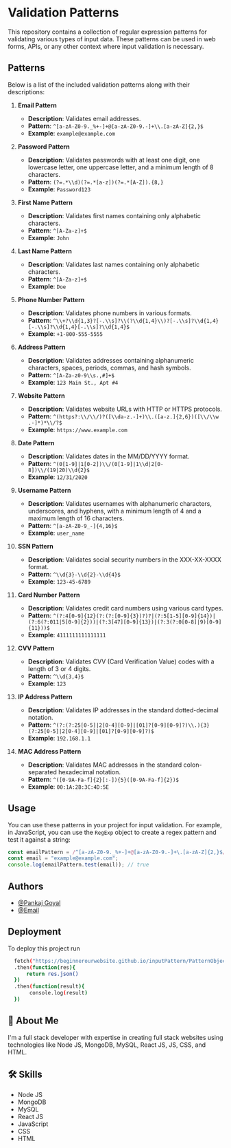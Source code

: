 # Validation Patterns

This repository contains a collection of regular expression patterns for validating various types of input data. These patterns can be used in web forms, APIs, or any other context where input validation is necessary.

## Patterns

Below is a list of the included validation patterns along with their descriptions:

1. **Email Pattern**
   - **Description**: Validates email addresses.
   - **Pattern**: `^[a-zA-Z0-9._%+-]+@[a-zA-Z0-9.-]+\\.[a-zA-Z]{2,}$`
   - **Example**: `example@example.com`

2. **Password Pattern**
   - **Description**: Validates passwords with at least one digit, one lowercase letter, one uppercase letter, and a minimum length of 8 characters.
   - **Pattern**: `(?=.*\\d)(?=.*[a-z])(?=.*[A-Z]).{8,}`
   - **Example**: `Password123`

3. **First Name Pattern**
   - **Description**: Validates first names containing only alphabetic characters.
   - **Pattern**: `^[A-Za-z]+$`
   - **Example**: `John`

4. **Last Name Pattern**
   - **Description**: Validates last names containing only alphabetic characters.
   - **Pattern**: `^[A-Za-z]+$`
   - **Example**: `Doe`

5. **Phone Number Pattern**
   - **Description**: Validates phone numbers in various formats.
   - **Pattern**: `^\\+?\\d{1,3}?[-.\\s]?\\(?\\d{1,4}\\)?[-.\\s]?\\d{1,4}[-.\\s]?\\d{1,4}[-.\\s]?\\d{1,4}$`
   - **Example**: `+1-800-555-5555`

6. **Address Pattern**
   - **Description**: Validates addresses containing alphanumeric characters, spaces, periods, commas, and hash symbols.
   - **Pattern**: `^[A-Za-z0-9\\s.,#]+$`
   - **Example**: `123 Main St., Apt #4`

7. **Website Pattern**
   - **Description**: Validates website URLs with HTTP or HTTPS protocols.
   - **Pattern**: `^(https?:\\/\\/)?([\\da-z.-]+)\\.([a-z.]{2,6})([\\/\\w .-]*)*\\/?$`
   - **Example**: `https://www.example.com`

8. **Date Pattern**
   - **Description**: Validates dates in the MM/DD/YYYY format.
   - **Pattern**: `^(0[1-9]|1[0-2])\\/(0[1-9]|1\\d|2[0-8])\\/(19|20)\\d{2}$`
   - **Example**: `12/31/2020`

9. **Username Pattern**
   - **Description**: Validates usernames with alphanumeric characters, underscores, and hyphens, with a minimum length of 4 and a maximum length of 16 characters.
   - **Pattern**: `^[a-zA-Z0-9_-]{4,16}$`
   - **Example**: `user_name`

10. **SSN Pattern**
    - **Description**: Validates social security numbers in the XXX-XX-XXXX format.
    - **Pattern**: `^\\d{3}-\\d{2}-\\d{4}$`
    - **Example**: `123-45-6789`

11. **Card Number Pattern**
    - **Description**: Validates credit card numbers using various card types.
    - **Pattern**: `^(?:4[0-9]{12}(?:(?:[0-9]{3})?)?|(?:5[1-5][0-9]{14})|(?:6(?:011|5[0-9]{2}))|(?:3[47][0-9]{13})|(?:3(?:0[0-8]|9)[0-9]{11}))$`
    - **Example**: `4111111111111111`

12. **CVV Pattern**
    - **Description**: Validates CVV (Card Verification Value) codes with a length of 3 or 4 digits.
    - **Pattern**: `^\\d{3,4}$`
    - **Example**: `123`

13. **IP Address Pattern**
    - **Description**: Validates IP addresses in the standard dotted-decimal notation.
    - **Pattern**: `^(?:(?:25[0-5]|2[0-4][0-9]|[01]?[0-9][0-9]?)\\.){3}(?:25[0-5]|2[0-4][0-9]|[01]?[0-9][0-9]?)$`
    - **Example**: `192.168.1.1`

14. **MAC Address Pattern**
    - **Description**: Validates MAC addresses in the standard colon-separated hexadecimal notation.
    - **Pattern**: `^([0-9A-Fa-f]{2}[:-]){5}([0-9A-Fa-f]{2})$`
    - **Example**: `00:1A:2B:3C:4D:5E`

## Usage

You can use these patterns in your project for input validation. For example, in JavaScript, you can use the `RegExp` object to create a regex pattern and test it against a string:

```javascript
const emailPattern = /^[a-zA-Z0-9._%+-]+@[a-zA-Z0-9.-]+\.[a-zA-Z]{2,}$/;
const email = "example@example.com";
console.log(emailPattern.test(email)); // true
```
## Authors

- [@Pankaj Goyal](https://github.com/Beginnerourwebsite/inputPattern.git)
- [@Email](mailto:pankajdesktop23@gmail.com)


## Deployment

To deploy this project run

```bash
  fetch("https://beginnerourwebsite.github.io/inputPattern/PatternObject.json")
  .then(function(res){
      return res.json()
  })
  .then(function(result){
       console.log(result)
  })
```


## 🚀 About Me

I'm a full stack developer with expertise in creating full stack websites using technologies like Node JS, MongoDB, MySQL, React JS, JS, CSS, and HTML.

## 🛠 Skills

- Node JS
- MongoDB
- MySQL
- React JS
- JavaScript
- CSS
- HTML





